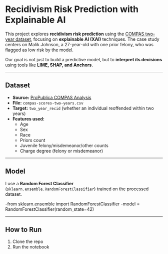 # Recidivism Risk Prediction with Explainable AI  

This project explores **recidivism risk prediction** using the [COMPAS two-year dataset](https://github.com/propublica/compas-analysis), focusing on **explainable AI (XAI)** techniques. The case study centers on Malik Johnson, a 27-year-old with one prior felony, who was flagged as low risk by the model.  

Our goal is not just to build a predictive model, but to **interpret its decisions** using tools like **LIME, SHAP, and Anchors**.  

---

## Dataset  

- **Source:** [ProPublica COMPAS Analysis](https://github.com/propublica/compas-analysis)  
- **File:** `compas-scores-two-years.csv`  
- **Target:** `two_year_recid` (whether an individual reoffended within two years)  
- **Features used:**  
  - Age  
  - Sex  
  - Race  
  - Priors count  
  - Juvenile felony/misdemeanor/other counts  
  - Charge degree (felony or misdemeanor)  

---

##  Model  

I use a **Random Forest Classifier** (`sklearn.ensemble.RandomForestClassifier`) trained on the processed dataset.  


-from sklearn.ensemble import RandomForestClassifier
-model = RandomForestClassifier(random_state=42)

---

## How to Run  
1. Clone the repo  
2. Run the notebook
